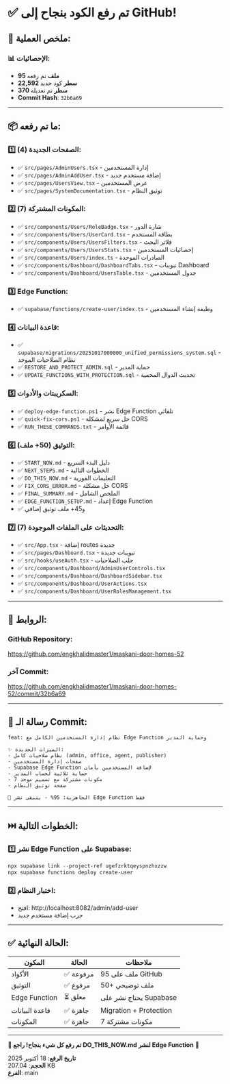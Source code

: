 # ✅ تم رفع الكود بنجاح إلى GitHub!

## 🎉 ملخص العملية:

### 📊 الإحصائيات:
- **95 ملف** تم رفعه
- **22,592 سطر** كود جديد
- **370 سطر** تم تعديله
- **Commit Hash**: `32b6a69`

---

## 📦 ما تم رفعه:

### 1️⃣ الصفحات الجديدة (4):
- ✅ `src/pages/AdminUsers.tsx` - إدارة المستخدمين
- ✅ `src/pages/AdminAddUser.tsx` - إضافة مستخدم جديد
- ✅ `src/pages/UsersView.tsx` - عرض المستخدمين
- ✅ `src/pages/SystemDocumentation.tsx` - توثيق النظام

### 2️⃣ المكونات المشتركة (7):
- ✅ `src/components/Users/RoleBadge.tsx` - شارة الدور
- ✅ `src/components/Users/UserCard.tsx` - بطاقة المستخدم
- ✅ `src/components/Users/UsersFilters.tsx` - فلاتر البحث
- ✅ `src/components/Users/UsersStats.tsx` - إحصائيات المستخدمين
- ✅ `src/components/Users/index.ts` - الصادرات الموحدة
- ✅ `src/components/Dashboard/DashboardTabs.tsx` - تبويبات Dashboard
- ✅ `src/components/Dashboard/UsersTable.tsx` - جدول المستخدمين

### 3️⃣ Edge Function:
- ✅ `supabase/functions/create-user/index.ts` - وظيفة إنشاء المستخدمين

### 4️⃣ قاعدة البيانات:
- ✅ `supabase/migrations/20251017000000_unified_permissions_system.sql` - نظام الصلاحيات الموحد
- ✅ `RESTORE_AND_PROTECT_ADMIN.sql` - حماية المدير
- ✅ `UPDATE_FUNCTIONS_WITH_PROTECTION.sql` - تحديث الدوال المحمية

### 5️⃣ السكريبتات والأدوات:
- ✅ `deploy-edge-function.ps1` - نشر Edge Function تلقائي
- ✅ `quick-fix-cors.ps1` - حل سريع لمشكلة CORS
- ✅ `RUN_THESE_COMMANDS.txt` - قائمة الأوامر

### 6️⃣ التوثيق (50+ ملف):
- ✅ `START_NOW.md` - دليل البدء السريع
- ✅ `NEXT_STEPS.md` - الخطوات التالية
- ✅ `DO_THIS_NOW.md` - التعليمات الفورية
- ✅ `FIX_CORS_ERROR.md` - حل مشكلة CORS
- ✅ `FINAL_SUMMARY.md` - الملخص الشامل
- ✅ `EDGE_FUNCTION_SETUP.md` - إعداد Edge Function
- ✅ و45+ ملف توثيق إضافي

### 7️⃣ التحديثات على الملفات الموجودة (7):
- ✅ `src/App.tsx` - إضافة routes جديدة
- ✅ `src/pages/Dashboard.tsx` - تبويبات جديدة
- ✅ `src/hooks/useAuth.tsx` - جلب الصلاحيات
- ✅ `src/components/Dashboard/AdminUserControls.tsx`
- ✅ `src/components/Dashboard/DashboardSidebar.tsx`
- ✅ `src/components/Dashboard/UserActions.tsx`
- ✅ `src/components/Dashboard/UserRolesManagement.tsx`

---

## 🔗 الروابط:

### GitHub Repository:
https://github.com/engkhalidmaster1/maskani-door-homes-52

### آخر Commit:
https://github.com/engkhalidmaster1/maskani-door-homes-52/commit/32b6a69

---

## 📝 رسالة الـ Commit:

```
feat: نظام إدارة المستخدمين الكامل مع Edge Function وحماية المدير

✨ الميزات الجديدة:
- نظام صلاحيات كامل (admin, office, agent, publisher)
- صفحات إدارة المستخدمين
- Supabase Edge Function لإضافة المستخدمين بأمان
- حماية ثلاثية لحساب المدير
- 7 مكونات مشتركة مع تصميم موحد
- صفحة توثيق النظام

🚀 الجاهزية: 95% - يتبقى نشر Edge Function فقط
```

---

## ⏭️ الخطوات التالية:

### 1️⃣ نشر Edge Function على Supabase:
```powershell
npx supabase link --project-ref ugefzrktqeyspnzhxzzw
npx supabase functions deploy create-user
```

### 2️⃣ اختبار النظام:
- افتح: http://localhost:8082/admin/add-user
- جرب إضافة مستخدم جديد

---

## ✅ الحالة النهائية:

| المكون | الحالة | ملاحظات |
|--------|--------|---------|
| الأكواد | ✅ مرفوعة | 95 ملف على GitHub |
| التوثيق | ✅ مرفوع | 50+ ملف توضيحي |
| Edge Function | ⏳ معلق | يحتاج نشر على Supabase |
| قاعدة البيانات | ✅ جاهزة | Migration + Protection |
| المكونات | ✅ جاهزة | 7 مكونات مشتركة |

---

**🎉 تم رفع كل شيء بنجاح! راجع DO_THIS_NOW.md لنشر Edge Function** 🚀

**تاريخ الرفع**: 18 أكتوبر 2025  
**الحجم**: 207.04 KB  
**الفرع**: main
